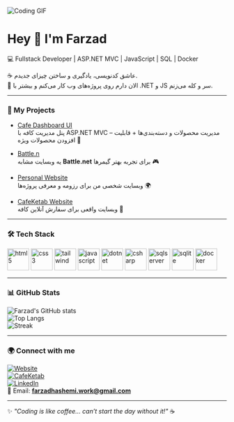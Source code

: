 ![Coding GIF](https://media.giphy.com/media/qgQUggAC3Pfv687qPC/giphy.gif)

# Hey 👋 I'm Farzad  

💻 Fullstack Developer | ASP.NET MVC | JavaScript | SQL | Docker  

☕ عاشق کدنویسی، یادگیری و ساختن چیزای جدیدم.  
📍 الان دارم روی پروژه‌های وب کار می‌کنم و بیشتر با .NET و JS سر و کله می‌زنم.  

---

### 🚀 My Projects
- [Cafe Dashboard UI](https://github.com/farzadhashemi31/cafe-dashboard-ui)  
  پنل مدیریت کافه با ASP.NET MVC – مدیریت محصولات و دسته‌بندی‌ها + قابلیت افزودن محصولات ویژه 🍰  

- [Battle.n](https://github.com/farzadhashemi31/battle.n)  
  یه وبسایت مشابه **Battle.net** برای تجربه بهتر گیمرها 🎮  

- [Personal Website](https://farzadhashemiresome.liara.run/)  
  وبسایت شخصی من برای رزومه و معرفی پروژه‌ها 🌍  

- [CafeKetab Website](https://cafeketab-sh.ir)  
  وبسایت واقعی برای سفارش آنلاین کافه 📱  

---

### 🛠️ Tech Stack
<p>
  <img src="https://cdn.jsdelivr.net/gh/devicons/devicon/icons/html5/html5-original.svg" alt="html5" width="50" height="50"/>
  <img src="https://cdn.jsdelivr.net/gh/devicons/devicon/icons/css3/css3-original.svg" alt="css3" width="50" height="50"/>
  <img src="https://cdn.jsdelivr.net/gh/devicons/devicon/icons/tailwindcss/tailwindcss-plain.svg" alt="tailwind" width="50" height="50"/>
  <img src="https://cdn.jsdelivr.net/gh/devicons/devicon/icons/javascript/javascript-original.svg" alt="javascript" width="50" height="50"/>
  <img src="https://cdn.jsdelivr.net/gh/devicons/devicon/icons/dot-net/dot-net-original.svg" alt="dotnet" width="50" height="50"/>
  <img src="https://cdn.jsdelivr.net/gh/devicons/devicon/icons/csharp/csharp-original.svg" alt="csharp" width="50" height="50"/>
  <img src="https://cdn.jsdelivr.net/gh/devicons/devicon/icons/microsoftsqlserver/microsoftsqlserver-plain.svg" alt="sqlserver" width="50" height="50"/>
  <img src="https://cdn.jsdelivr.net/gh/devicons/devicon/icons/sqlite/sqlite-original.svg" alt="sqlite" width="50" height="50"/>
  <img src="https://cdn.jsdelivr.net/gh/devicons/devicon/icons/docker/docker-original.svg" alt="docker" width="50" height="50"/>
</p>

---

### 📊 GitHub Stats
![Farzad's GitHub stats](https://github-readme-stats.vercel.app/api?username=farzadhashemi31&show_icons=true&theme=radical)  
![Top Langs](https://github-readme-stats.vercel.app/api/top-langs/?username=farzadhashemi31&layout=compact&theme=radical)  
![Streak](https://streak-stats.demolab.com?user=farzadhashemi31&theme=radical)  

---

### 🌍 Connect with me
[![Website](https://img.shields.io/badge/Website-000000?logo=About.me&logoColor=white)](https://farzadhashemiresome.liara.run/)  
[![CafeKetab](https://img.shields.io/badge/CafeKetab-FF7F50?logo=coffeescript&logoColor=white)](https://cafeketab-sh.ir)  
[![LinkedIn](https://img.shields.io/badge/LinkedIn-0077B5?logo=linkedin&logoColor=white)]([(https://www.linkedin.com/in/farzad-hashemi-3a8837347/))  
📧 Email: **farzadhashemi.work@gmail.com**  

---

✨ _"Coding is like coffee… can’t start the day without it!"_ ☕
